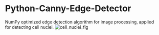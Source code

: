 # Python-Canny-Edge-Detector
NumPy optimized edge detection algorithm for image processing, applied for detecting cell nuclei.
![cell_nuclei_fig](https://user-images.githubusercontent.com/103672622/165499004-da6fb8d9-c2e0-4677-b00c-96ff610c0136.png)
